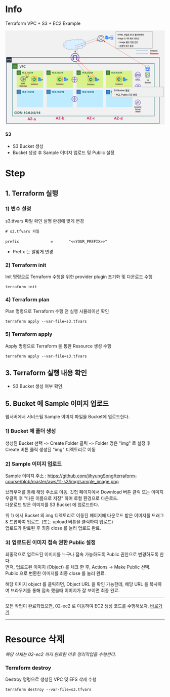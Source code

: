 # Info
Terraform VPC + S3 + EC2 Example

![](../img/11-s3-diagram.png)

#### S3
* S3 Bucket 생성 
* Bucket 생성 후 Sample 이미지 업로드 및 Public 설정


# Step

## 1. Terraform 실행

### 1) 변수 설정
s3.tfvars 파일 확인 
실행 환경에 맞게 변경

```
# s3.tfvars 파일

prefix              =       "<<YOUR_PREFIX>>"

```

* Prefix 는 알맞게 변경


### 2) Terraform init  
Init 명령으로 Terraform 수행을 위한 provider plugin 초기화 및 다운로드 수행

```
terraform init
```

### 4) Terraform plan  
Plan 명령으로 Terraform 수행 전 실행 시뮬레이션 확인
```
terraform apply --var-file=s3.tfvars
```  

### 5) Terraform apply  
Apply 명령으로 Terraform 을 통한 Resource 생성 수행
```
terraform apply --var-file=s3.tfvars
```  

## 3. Terraform 실행 내용 확인
* S3 Bucket 생성 여부 확인.


## 5. Bucket 에 Sample 이미지 업로드
웹서버에서 서비스될 Sample 이미지 파일을 Bucket에 업로드한다. 

### 1) Bucket 에 폴더 생성

생성된 Bucket 선택 -> Create Folder 클릭 -> Folder 명은 "img" 로 설정 후 Create 버튼 클릭
생성된 "img" 디렉토리로 이동

### 2) Sample 이미지 업로드

Sample 이미지 주소 : https://github.com/jihyungSong/terraform-course/blob/master/aws/11-s3/img/sample_image.png

브라우저를 통해 해당 주소로 이동. 깃헙 페이지에서 Download 버튼 클릭 또는 이미지 우클릭 후 "다른 이름으로 저장" 하여 로컬 환경으로 다운로드.  
다운로드 받은 이미지를 S3 Bucket 에 업로드한다.  
  
위 1) 에서 Bucket 의 img 디렉토리로 이동된 페이지에 다운로드 받은 이미지를 드래그 & 드롭하여 업로드. (또는 upload 버튼을 클릭하여 업로드)  
업로드가 완료된 후 최종 close 를 눌러 업로드 완료.  

### 3) 업로드된 이미지 접속 권한 Public 설정

최종적으로 업로드된 이미지를 누구나 접속 가능하도록 Public 권한으로 변경하도록 한다.  
먼저, 업로드된 이미지 (Object) 를 체크 한 후, Actions -> Make Public 선택.  
Public 으로 변환한 이미지를 최종 close 를 눌러 완료.  
  
해당 이미지 object 를 클릭하면, Object URL 을 확인 가능한데, 해당 URL 을 복사하여 브라우저를 통해 접속 했을때 이미지가 잘 보이면 최종 완료.  



- - -

모든 작업이 완료되었으면, 02-ec2 로 이동하여 EC2 생성 코드를 수행해보자. [바로가기](../02-ec2)

- - - 


# Resource 삭제

*해당 삭제는 02-ec2 까지 완료한 이후 정리작업을 수행한다.*

### Terraform destroy
Destroy 명령으로 생성된 VPC 및 EFS 삭제 수행
```
terraform destroy --var-file=s3.tfvars
```

